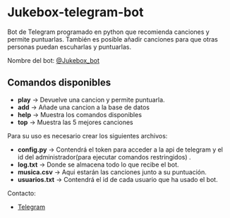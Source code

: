 # Jukebox-telegram-bot

Bot de Telegram programado en python que recomienda canciones y permite puntuarlas. También es posible añadir canciones para que otras personas puedan escuharlas y puntuarlas.

Nombre del bot: [@Jukebox_bot](https://telegram.me/jukebox_bot)

## Comandos disponibles

- **play** -> Devuelve una cancion y permite puntuarla.
- **add** -> Añade una cancion a la base de datos
- **help** -> Muestra los comandos disponibles
- **top** -> Muestra las 5 mejores canciones

Para su uso es necesario crear los siguientes archivos:
- **config.py** -> Contendrá el token para acceder a la api de telegram y el id del administrador(para ejecutar comandos restringidos) .
- **log.txt** -> Donde se almacena todo lo que recibe el bot.
- **musica.csv** -> Aqui estarán las canciones junto a su puntuación.
- **usuarios.txt** -> Contendrá el id de cada usuario que ha usado el bot.

Contacto:

- [Telegram](http://telegram.me/lIlllIIIlIlIIl)

